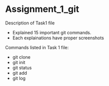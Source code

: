 # Assignment_1_git

Description of Task1 file
 - Explained 15 important git commands.
 - Each explainations have proper screenshots
 
 Commands listed in Task 1 file:
  - git clone
  - git init
  - git status
  - git add
  - git log
